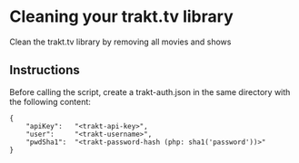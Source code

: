 Cleaning your trakt.tv library
==============================

Clean the trakt.tv library by removing all movies and shows


Instructions
------------

Before calling the script, create a trakt-auth.json in the same directory with the following content:
```
{
	"apiKey":	"<trakt-api-key>",
	"user":		"<trakt-username>",
	"pwdSha1":	"<trakt-password-hash (php: sha1('password'))>"
}
```
